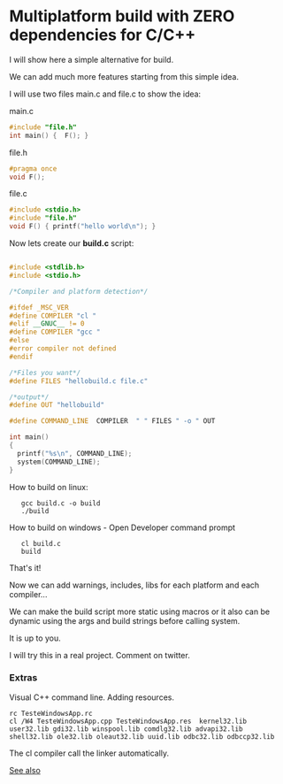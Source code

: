 # Multiplatform build with ZERO dependencies for C/C++


I will show here a simple alternative for build. 

We can add much more features starting from this simple idea.

I will use two files main.c and file.c to show the idea:


main.c

```cpp
#include "file.h"
int main() {  F(); }
```
file.h
```cpp
#pragma once
void F();
```
file.c
```cpp
#include <stdio.h>
#include "file.h"
void F() { printf("hello world\n"); }
```

Now lets create our **build.c** script:

```cpp

#include <stdlib.h>
#include <stdio.h>

/*Compiler and platform detection*/

#ifdef _MSC_VER
#define COMPILER "cl "
#elif __GNUC__ != 0
#define COMPILER "gcc "
#else
#error compiler not defined
#endif

/*Files you want*/
#define FILES "hellobuild.c file.c"

/*output*/
#define OUT "hellobuild"

#define COMMAND_LINE  COMPILER  " " FILES " -o " OUT

int main()
{
  printf("%s\n", COMMAND_LINE);
  system(COMMAND_LINE); 
}

```

How to build on linux:
```
   gcc build.c -o build
   ./build
```

How to build on windows -  Open Developer command prompt

```
   cl build.c
   build
```

That's it!

Now we can add warnings, includes, libs for each platform and each compiler...

We can make the build script more static using macros or it also can be dynamic using the args and build strings before calling 
system. 

It is up to you. 


I will try this in a real project. Comment on twitter.


### Extras

Visual C++ command line. Adding resources.

```
rc TesteWindowsApp.rc
cl /W4 TesteWindowsApp.cpp TesteWindowsApp.res  kernel32.lib user32.lib gdi32.lib winspool.lib comdlg32.lib advapi32.lib shell32.lib ole32.lib oleaut32.lib uuid.lib odbc32.lib odbccp32.lib
```

The cl compiler call the linker automatically.

[See also](https://docs.microsoft.com/en-us/cpp/build/reference/compiler-command-line-syntax?view=msvc-160)


